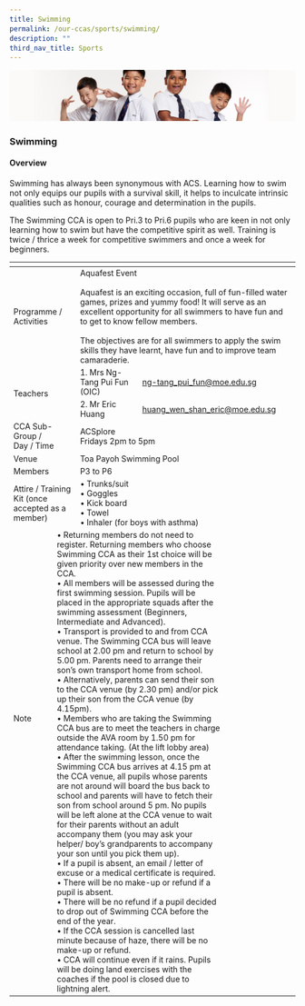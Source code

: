 ```yaml
---
title: Swimming
permalink: /our-ccas/sports/swimming/
description: ""
third_nav_title: Sports
---
```

![](/images/Sub-banner2.jpg)

### Swimming

#### Overview

Swimming has always been synonymous with ACS. Learning how to swim not only equips our pupils with a survival skill, it helps to inculcate intrinsic qualities such as honour, courage and determination in the pupils.  
  
The Swimming CCA is open to Pri.3 to Pri.6 pupils who are keen in not only learning how to swim but have the competitive spirit as well. Training is twice / thrice a week for competitive swimmers and once a week for beginners.

  

<table><thead><tr><th></th><th></th><th></th><th></th><th></th></tr></thead><tbody><tr><td colspan="2">Programme / Activities</td><td colspan="3">Aquafest Event<br><br>Aquafest is an exciting occasion, full of fun-filled water games, prizes and yummy food! It will serve as an excellent opportunity for all swimmers to have fun and to get to know fellow members.<br><br>The objectives are for all swimmers to apply the swim skills they have learnt, have fun and to improve team camaraderie.</td></tr><tr><td rowspan="2" colspan="2">Teachers</td><td>1. Mrs Ng-Tang Pui Fun (OIC)</td><td colspan="2"><a href="mailto:ng-tang_pui_fun@moe.edu.sg">ng-tang_pui_fun@moe.edu.sg</a></td></tr><tr><td>2. Mr Eric Huang</td><td colspan="2"><a href="mailto:huang_wen_shan_eric@moe.edu.sg">huang_wen_shan_eric@moe.edu.sg</a></td></tr><tr><td colspan="2">CCA Sub-Group /<br>Day / Time</td><td colspan="3">ACSplore<br>Fridays 2pm to 5pm</td></tr><tr><td colspan="2">Venue</td><td colspan="3">Toa Payoh Swimming Pool</td></tr><tr><td colspan="2">Members</td><td colspan="3">P3 to P6</td></tr><tr><td colspan="2">Attire / Training Kit (once accepted as a member)<br></td><td colspan="3">• Trunks/suit<br>• Goggles<br>• Kick board<br>• Towel<br>• Inhaler (for boys with asthma)<br></td></tr><tr><td>Note<br><br><br><br><br><br><br><br><br><br></td><td colspan="3">• Returning members do not need to register. Returning members who choose Swimming CCA as their 1st choice will be given priority over new members in the CCA.<br>• All members will be assessed during the first swimming session. Pupils will be placed in the appropriate squads after the swimming assessment (Beginners, Intermediate and Advanced).<br>• Transport is provided to and from CCA venue. The Swimming CCA bus will leave school at 2.00 pm and return to school by 5.00 pm. Parents need to arrange their son’s own transport home from school.<br>• Alternatively, parents can send their son to the CCA venue (by 2.30 pm) and/or pick up their son from the CCA venue (by 4.15pm).<br>• Members who are taking the Swimming CCA bus are to meet the teachers in charge outside the AVA room by 1.50 pm for attendance taking. (At the lift lobby area)<br>• After the swimming lesson, once the Swimming CCA bus arrives at 4.15 pm at the CCA venue, all pupils whose parents are not around will board the bus back to school and parents will have to fetch their son from school around 5 pm. No pupils will be left alone at the CCA venue to wait for their parents without an adult accompany them (you may ask your helper/ boy’s grandparents to accompany your son until you pick them up).<br>• If a pupil is absent, an email / letter of excuse or a medical certificate is required.<br>• There will be no make-up or refund if a pupil is absent.<br>• There will be no refund if a pupil decided to drop out of Swimming CCA before the end of the year.<br>• If the CCA session is cancelled last minute because of haze, there will be no make-up or refund.<br>• CCA will continue even if it rains. Pupils will be doing land exercises with the coaches if the pool is closed due to lightning alert.</td><td></td></tr></tbody></table>